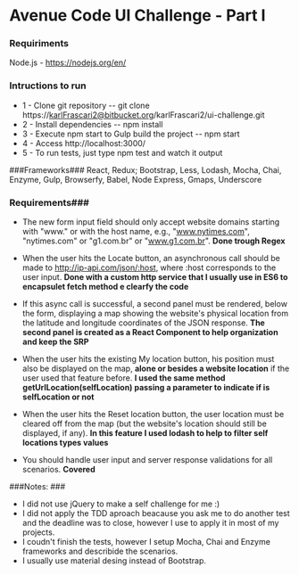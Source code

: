 # Avenue Code UI Challenge - Part I #

### Requiriments ###
Node.js - https://nodejs.org/en/


### Intructions to run ###
* 1 - Clone git repository -- git clone https://karlFrascari2@bitbucket.org/karlFrascari2/ui-challenge.git
* 2 - Install dependencies -- npm install
* 3 - Execute npm start to Gulp build the project -- npm start
* 4 - Access http://localhost:3000/
* 5 - To run tests, just type npm test and watch it output


###Frameworks###
React, Redux;
Bootstrap,
Less,
Lodash,
Mocha,
Chai,
Enzyme,
Gulp,
Browserfy,
Babel,
Node Express,
Gmaps,
Underscore


### Requirements###

* The new form input field should only accept website domains starting with "www."  or with the host name, e.g., "www.nytimes.com", "nytimes.com" or "g1.com.br" or "www.g1.com.br".
**Done trough Regex**


* When the user hits the Locate button, an asynchronous call should be made to http://ip-api.com/json/:host, where :host corresponds to the user input.
**Done with a custom http service that I usually use in ES6 to encapsulet fetch method e clearfy the code**


* If this async call is successful, a second panel must be rendered, below the form, displaying a map showing the website's physical location from the latitude and longitude coordinates of the JSON response.
**The second panel is created as a React Component to help organization and keep the SRP**


* When the user hits the existing My location button, his position must also be displayed on the map, **alone or besides a website location** if the user used that feature before.
**I used the same method getUrlLocation(selfLocation) passing a parameter to indicate if is selfLocation or not**


* When the user hits the Reset location button, the user location must be cleared off from the map (but the website's location should still be displayed, if any).
**In this feature I used lodash to help to filter self locations types values**


* You should handle user input and server response validations for all scenarios.
**Covered**


###Notes: ###
* I did not use jQuery to make a self challenge for me :)
* I did not apply the TDD aproach beacause you ask me to do another test and the deadline was to close, however I use to apply it in most of my projects.
* I coudn't finish the tests, however I setup Mocha, Chai and Enzyme frameworks and describide the scenarios.
* I usually use material desing instead of Bootstrap.